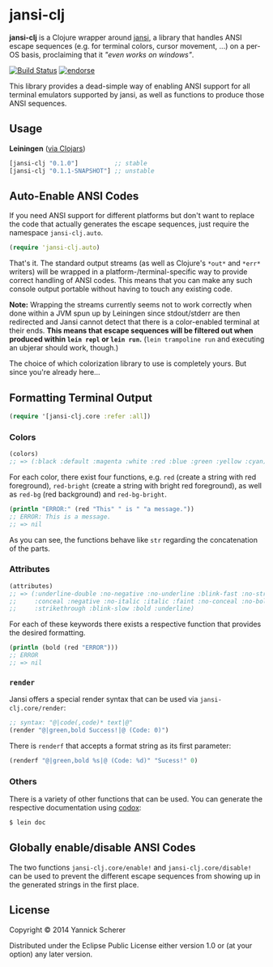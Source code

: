 # jansi-clj

__jansi-clj__ is a Clojure wrapper around [jansi](https://github.com/fusesource/jansi), a
library that handles ANSI escape sequences (e.g. for terminal colors, cursor movement, ...)
on a per-OS basis, proclaiming that it _"even works on windows"_.

[![Build Status](https://travis-ci.org/xsc/jansi-clj.svg?branch=master)](https://travis-ci.org/xsc/jansi-clj)
[![endorse](https://api.coderwall.com/xsc/endorsecount.png)](https://coderwall.com/xsc)

This library provides a dead-simple way of enabling ANSI support for all terminal emulators supported by
jansi, as well as functions to produce those ANSI sequences.

## Usage

__Leiningen__ ([via Clojars](https://clojars.org/jansi-clj))

```clojure
[jansi-clj "0.1.0"]          ;; stable
[jansi-clj "0.1.1-SNAPSHOT"] ;; unstable
```

## Auto-Enable ANSI Codes

If you need ANSI support for different platforms but don't want to replace the code that actually generates
the escape sequences, just require the namespace `jansi-clj.auto`.

```clojure
(require 'jansi-clj.auto)
```

That's it. The standard output streams (as well as Clojure's `*out*` and `*err*` writers) will be wrapped
in a platform-/terminal-specific way to provide correct handling of ANSI codes. This means that you can
make any such console output portable without having to touch any existing code.

__Note:__ Wrapping the streams currently seems not to work correctly when done within a JVM spun up by Leiningen
since stdout/stderr are then redirected and Jansi cannot detect that there is a color-enabled terminal at their
ends. __This means that escape sequences will be filtered out when produced within `lein repl` or `lein run`.__
(`lein trampoline run` and executing an ubjerar should work, though.)

The choice of which colorization library to use is completely yours. But since you're already here...

## Formatting Terminal Output

```clojure
(require '[jansi-clj.core :refer :all])
```

### Colors

```clojure
(colors)
;; => (:black :default :magenta :white :red :blue :green :yellow :cyan)
```

For each color, there exist four functions, e.g. `red` (create a string with red foreground), `red-bright`
(create a string with bright red foreground), as well as `red-bg` (red background) and `red-bg-bright`.

```clojure
(println "ERROR:" (red "This" " is " "a message."))
;; ERROR: This is a message.
;; => nil
```

As you can see, the functions behave like `str` regarding the concatenation of the parts.

### Attributes

```clojure
(attributes)
;; => (:underline-double :no-negative :no-underline :blink-fast :no-strikethrough
;;     :conceal :negative :no-italic :italic :faint :no-conceal :no-bold :no-blink
;;     :strikethrough :blink-slow :bold :underline)
```

For each of these keywords there exists a respective function that provides the desired formatting.

```clojure
(println (bold (red "ERROR")))
;; ERROR
;; => nil
```

### `render`

Jansi offers a special render syntax that can be used via `jansi-clj.core/render`:

```clojure
;; syntax: "@|code(,code)* text|@"
(render "@|green,bold Success!|@ (Code: 0)")
```

There is `renderf` that accepts a format string as its first parameter:

```clojure
(renderf "@|green,bold %s|@ (Code: %d)" "Sucess!" 0)
```

### Others

There is a variety of other functions that can be used. You can generate the respective documentation
using [codox](https://github.com/weavejester/codox):

```bash
$ lein doc
```

## Globally enable/disable ANSI Codes

The two functions `jansi-clj.core/enable!` and `jansi-clj.core/disable!` can be used to prevent the
different escape sequences from showing up in the generated strings in the first place.

## License

Copyright &copy; 2014 Yannick Scherer

Distributed under the Eclipse Public License either version 1.0 or (at
your option) any later version.
